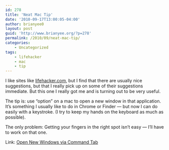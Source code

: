 ```yaml
---
id: 278
title: 'Neat Mac Tip'
date: '2010-09-17T13:00:05-04:00'
author: brianyee0
layout: post
guid: 'http://www.brianyee.org/?p=278'
permalink: /2010/09/neat-mac-tip/
categories:
    - Uncategorized
tags:
    - lifehacker
    - mac
    - tip
---
```


I like sites like [lifehacker.com](http://lifehacker.com), but I find that there are usually nice suggestions, but that I really pick up on some of their suggestions immediate. But this one I really got me and is turning out to be very useful.

The tip is: use “option” on a mac to open a new window in that application. It’s something I usually like to do in Chrome or Finder — but now I can do easily with a keystroke. (I try to keep my hands on the keyboard as much as possible).

The only problem: Getting your fingers in the right spot isn’t easy — I’ll have to work on that one.

Link: [Open New Windows via Command Tab](http://lifehacker.com/384167/open-new-windows-via-command+tab)